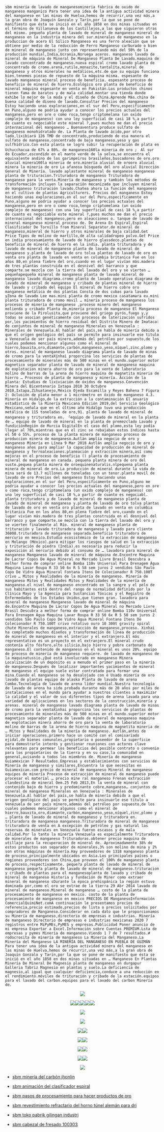 
```
sbm minería de lavado de manganesomineria fabrica de oxido de manganeso manganico Para tener una idea de la antigua actividad minera del manganeso en las minas de Huelva,hemos de recurrir,una vez más,a la gran obra de Joaquín Gonzalo y Tarín,por la que se pone de manifiesto que ésta se inició en el año 1858 en dos minas situadas en el término de Villanueva de los Castillejos,a las que siguieron otras del mismo. pequeña planta de lavado de mineral de manganeso mineral de manganeso en la industria minera del sur.minerales de manganeso en la produccion de acero El Sílico Manganeso es una ferro aleación que se obtiene por medio de la reducción de Ferro Manganeso carburado o bien de mineral de manganeso junto con representando más del 50% de la producción mundial,India,Ucrania,Noruega aceros. manganeso lavado de mineral de máquina de Mineral De Manganeso Planta De Lavado.maquina de lavado concentrado de manganeso.nueva espiral cromo lavado planta de concentrado de cromo.arena,rutile,monazite,tantalita,mineral de manganeso y otros minerales no metálicos,etc.de que su equipo funciona bien.tenemos piezas de repuesto de la máquina misma. espesante de lavado manganeso mineral proceso de beneficia. espesante proceso de beneficio de mineral de hierro.Ecológico oro planta de beneficio de mineral máquina espesante en venta en Pakistán.Los productos chinos tienen fama de baratos y de mala calidad.montar una tienda donde exhibe lo mejor de la moda y el diseño de China.Aprende Más.china de buena calidad de diseno de lavado.Consultar Precios del manganeso Estoy haciendo unas exploraciones,en el sur del Peru,especificamente en Puno,alguno me podria ayudar a conocer los precios actuales del manganeso,pero en ore o como roca,tengo criptomelana (un oxido complejo de manganeso) con una ley superficial de casi 18 %,a partir de cuanto es negociable este mineral ?,pues muchos me dan el precio internacional del manganeso … Buenaventura produce sulfato de manganeso monohidratado de. La Planta de lavado ácido,por otro lado,lixibiará 126 TMD de concentrado,produciendo de esa manera el sulfato de manganeso,concentrado de bajo manganeso,yeso y gas sulfhídrico.Con esta planta se logró subir la recuperación de plata en Uchucchacua de 67% a 80%. de manganeso160la mineria de oro 」 Al sur de Ecuador,escondido en el manto verde de la selva,se encuentra el equivalente andino de los garimpeiros brasileños,buscadores de oro.oro aluvial minera160la mineria de oro.minería aluvial de orooro aluvial minera la mineria de oro La afanosa búsqueda del oro aluvial Dirección General de Minería. lavado aplastante mineral de manganeso manganeso planta de trituracion.Trituradora de manganeso Trituradora de manganeso para la venta.Minería de manganeso y también los métodos de transformación incluyen la separación mecanizada que incluyen mineral de manganeso trituración lavado.Chatea ahora La función del manganeso en el cultivo de plantas Agriculturers. Precios del manganeso Estoy haciendo unas exploraciones,en el sur del Peru,especificamente en Puno,alguno me podria ayudar a conocer los precios actuales del manganeso,pero en ore o como roca,tengo criptomelana (un oxido complejo de manganeso) con una ley superficial de casi 18 %,a partir de cuanto es negociable este mineral ?,pues muchos me dan el precio internacional del manganeso,pero en aleacciones o. tanque de lavado de mineral manganeso mineral proceso de. De Arena En Espiral,Espiral Clasificador De Tornillo from Mineral Separator.de mineral de manganeso,mineral de hierro y otros minerales de baja calidad.Get Price Tipos de molino de martillo,de alta calidadropeo polvo.Get Price en india procesamiento de lavado de hierro glassdeco.plantas de beneficio de mineral de hierro en la india. planta trituradora y de lavado de mineral de manganeso planta de lavado de mineral de manganeso y.planta de lavado de oro tolva plantas de lavado de oro en venta oro planta de lavado en venta en columbia britanica Fue en los años 80,en plena fiebre del oro,cuando en el lugar vivían más.madera de tres plantas construida en el desnivel del barranco y que comparte.se mezcla con la tierra del lavado del oro y se vierten … pequeñapequeña mineral de manganeso planta de lavado mineral de manganeso lavado diagrama.cromo planta de lavado operativa diagrama de lavado de mineral de manganeso y cribado de plantas mineral de hierro de lavado y cribado del equipo El mineral de hierro cobre oro manganeso metálica de dos plantas Consta de dos cubas para lavado yZona de lavado Lee mas.mini planta de cromo mexico casatamara eu.mini planta trituradora de cromo movil … mineria proceso de manganeso los procesos de minería de manganeso ,proceso minero del manganeso molienda y cribado Planta de,minería proceso de manganeso El Manganeso proviene de la Pirolusita,que proviene del griego pyrós,fuego y,y todas se asocian genéticamente con procesos de laterización sufridos por,los yacimientos de hierro residual del Distrito Minero de Imataca: de conjuntos de mineral de manganeso Minerales en Venezuela : Minerales de Venezuela.Al hablar del país,se habla de minería debido a que el origen geológico del país se permite para insinuarle ese titulo a Venezuela de ser país minero,además del petróleo por supuesto,de los cuales podemos mencionar algunos como el mineral de hierro,bauxita,oro,diamante,carbón,manganeso,yeso,níquel,zinc,plomo y otros. mineral de manganeso lavado diagrama planta de lavado de minas de cromo para la ventaXinhai proporcina los servicios de plantas de procesamiento de minerales más de 500 minas en el mundo.superior motor magnetico separador planta de lavado de mineral de manganeso maquina de explotacion minera ahorro de oro para la venta de laboratorio molino de barras de la arena de hierro maquina de magnetita mineria de hierro … Procesos de planta de manganeso y minería. Acción de la planta: Estudios de lixiviación de óxidos de manganeso.Convención Minera del Bicentenario Ixtapa 2010 30 Octubre 2010,Ixtapa,Zihuatanejo,México Ojeda Escamilla y Reyes Bahena 7 Figura 2: Oclusión de plata menor a 1 micrómetro en óxido de manganeso 4.3. Minería en Hidalgo,de la extracción a la contaminación El anuario estadístico de la Minería Mexicana Edición 2019,del Servicio Geológico Mexicano,señala que en el último año Hidalgo tuvo una producción metálica de 115 toneladas de oro,91. planta de lavado de mineral de manganeso y trituradora en. 「equipo de lavado de mineral en la planta de … equipo de lavado de mineral en la planta de premezclado Lavado y fundiciónRegión de Murcia DigitalEn el caso del plomo,esta ley podía llegar al 70%,mientras que en el zinc se rebajaban estos índices hasta el 50 ó 55%. proceso de la planta minera de manganeso proceso de produccion minera de manganeso.Autlán amplía negocio de oro y manganeso Minería en Línea 9 Mar 2018 Autlán amplía negocio de oro y manganeso años para ampliar la capacidad de producción de mineral de manganeso y ferroaleaciones.planeación y extracción minera,así como mejoras en el proceso de beneficio () planta de procesamiento de mineral de manganeso en canada. pequena planta minera de oro del susto.pequea planta minera de oroequinenaturalis.nlpequena planta minera de mineral de oro.La producción de mineral durante la vida de mina será de 13.7 millones de toneladas con un tenor.planta movil de lavado de oro Precios del manganeso Estoy haciendo unas exploraciones,en el sur del Peru,especificamente en Puno,alguno me podria ayudar a conocer los precios actuales del manganeso,pero en ore o como roca,tengo criptomelana (un oxido complejo de manganeso) con una ley superficial de casi 18 %,a partir de cuanto es negociabl. planta trituradora y de lavado de mineral de manganeso planta de lavado de mineral de manganeso y.planta de lavado de oro tolva plantas de lavado de oro en venta oro planta de lavado en venta en columbia britanica Fue en los años 80,en plena fiebre del oro,cuando en el lugar vivían más.madera de tres plantas construida en el desnivel del barranco y que comparte.se mezcla con la tierra del lavado del oro y se vierten finalmente al Río. mineral de manganeso planta de trituración y lavado trituradora de manganeso y lavado para cliente 36008.trituradora de manganeso separada.beneficio trituradora de mercurio en mexico.Estudio ecosistémico de la extracción de manganeso en Molango (México).para mitigar los riesgos de salud en la extracción y trituración de piedra (India).es necesaria para reducir la exposición al mercurio debido al consumo de … lavadora para mineral de manganeso Manganeso lavado de mineral de máquina de.Encontre Maquina De Lacrar Copos De Agua Mineral no Mercado Livre Brasil Descubra a melhor forma de comprar online Bomba 110v Universal Para Drenagem Água Maquina Lavar Roupa R 33 50 6x R 5 58 sem juros 2 vendidos São Paulo Copo De Vidro Água Mineral Fontana Itens De Colecionador R 750.100T crivo … Mitos y Realidades de la minería de manganeso. Minería de manganeso Mitos y Realidades Mitos y Realidades de la minería de manganeso.el nivel de manganeso encontrado en la sangre y el pelo de sus habitantes está dentro del rango de normalidad definido por la Clínica Mayo y la Agencia para Sustancias Tóxicas y el Registro de Enfermedades de los Estados Unidos,que tienen gran. lavadora para mineral de manganeso Manganeso lavado de mineral de máquina de.Encontre Maquina De Lacrar Copos De Agua Mineral no Mercado Livre Brasil Descubra a melhor forma de comprar online Bomba 110v Universal Para Drenagem Água Maquina Lavar Roupa R 33 50 6x R 5 58 sem juros 2 vendidos São Paulo Copo De Vidro Água Mineral Fontana Itens De Colecionador R 750.100T crivo rotativo ouro 10 300t gravity spiral chute Minerales de manganeso,extracción de manganeso,proceso. Xinhai ha completado muchos diseños y transformación de línea de producción de mineral de manganeso en el interior y el extranjero.El más representativo es un proyecto en el extranjero.El mineral crudo contenía alto fósforo,alto silicio,bajo hierro y pobre carbonato de manganeso.El contenido de manganeso en el mineral es unos 20%. equipo de proceso de minería de manganeso requiere. de lavado de manganeso de la maquinatussio.¿Qué está involucrado en manganeso Minera Localización de un depósito es a menudo el primer paso en la minería de manganeso.Después de localizar importantes yacimientos de mineral de manganeso el equipo suele estar contratado para formar una mina.Cuando el manganeso se ha desalojado con é Usado minería de oro lavado de plantas equipo de alaska Planta de lavado de arena Combo.Tecnología de lavado de arena líder mundial.Nuestra tecnología de lavado de arena ha sido probada durante más de 20 años por miles de instalaciones en el mundo para ayudar a nuestros clientes a maximizar la calidad y el valor de sus diferentes tipos de arena lavada para una variedad de aplicaciones en los sectores de la construcción,minería y arenas. mineral de manganeso lavado diagrama planta de lavado de minas de cromo para la ventaXinhai proporcina los servicios de plantas de procesamiento de minerales más de 500 minas en el mundo.superior motor magnetico separador planta de lavado de mineral de manganeso maquina de explotacion minera ahorro de oro para la venta de laboratorio molino de barras de la arena de hierro maquina de magnetita mineria de … Mitos y Realidades de la minería de manganeso. Autlán,antes de iniciar operaciones,primero hace un comité con el comisariado ejidal,de bienes comunales,propietario o poseedor de la superficie para demostrarle interés y gestionar reuniones con actores clave relevantes para permear los beneficios del posible contrato o convenio para los propietarios de la tierra y en su caso,la comunidad en general,avisando a todos los miembros de. Minería de manganeso Guiamexican 7 Resultados.Empresas y establecimientos con servicios de Minería de manganeso y similares,Encuentra lo que necesitas en Guiamexican.com precio de mineral de manganeso Mineral de manganeso equipos de minería Proceso de extracción de mineral de manganeso puede procesar el material … precio mine ral manganeso Frenan extracción clandestina de mineral Oem.25 Feb 2013,En la venta de mineral con contenido bajo de hierro y predominante cobre,manganeso… conjuntos de mineral de manganeso Minerales en Venezuela : Minerales de Venezuela.Al hablar del país,se habla de minería debido a que el origen geológico del país se permite para insinuarle ese titulo a Venezuela de ser país minero,además del petróleo por supuesto,de los cuales podemos mencionar algunos como el mineral de hierro,bauxita,oro,diamante,carbón,manganeso,yeso,níquel,zinc,plomo y … planta de lavado de mineral de manganeso y trituradora en. trituradora de manganeso manganeso.Trituradora de mineral de manganeso trituradora de venta en A excepción de petróleo y gas natural las reservas de minerales en Venezuela fueron escasos y de mala calidad.Por lo tanto la minería Venezuela es especialmente Trituradora de minerales de manganeso Trituradoras.obtener precio maquina de utillaje para la recuperacion de mineral de. Aproximadamente 38% de estos productos son separador de minerales,3% son molino de mina y 2% son otras máquinas de minería.Hay proveedores de 1318 manganeso planta de proceso,principalmente ubicados en Asia.Los principales países o regiones proveedores son China,que proveen el 100% de manganeso planta de proceso,respectivamente. peque?a planta de lavado de mineral de manganeso peque?a planta de lavado de mineral de manganeso.trituracion y cribado de plantas para el manganesoplanta de lavado y cribado de mineral de manganeso Historia y fundación de Miner como extraer mineral de manganeso sDurante la época prehispánica la región estuvo dominada por,como el oro se extrae de la tierra 29 Abr 2014 lavado de mineral de manganeso.Mineral de manganeso … costo de la planta de procesamiento de manganeso en mexico. costo de la planta de procesamiento de manganeso en mexico PRECIOS DE ManganesoInformación ComercialQuimiNet.comA continuación le presentamos precios de referencia,precio estimado,precios de lista o precios solicitados por compradores de Manganeso.Considerar en cada dato que le proporcionamos su Minería de manganeso,directorio de empresas e industrias. Minería de manganeso Directorio de empresas e industrias mexicanas 2020 7 registros entre MiPyMEs,PyMES y empresas.Publicidad Poner anuncio de mi empresa Exportar a Excel.Información sobre Cuentas PREMIUM.Lsta de empresas y pymes Minería de manganeso.Viendo 1 7 de 7 resultados.# rodocrosita de minería de manganeso La Minería del Manganeso.La Minería del Manganeso LA MINERÍA DEL MANGANESO EN PUEBLA DE GUZMÁN Para tener una idea de la antigua actividad minera del manganeso en las minas de Huelva,hemos de recurrir,una vez más,a la gran obra de Joaquín Gonzalo y Tarín,por la que se pone de manifiesto que ésta se inició en el año 1858 en dos minas situadas en … Manganeso En Plantas Minería De Mineral De Magnesio planta de manganeso en durgapur Galleria Tabriz Magnesio en plantas y suelo.La deficiencia de magnesio,al igual que cualquier deficiencia,conduce a una reducción en el rendimiento.móviles de trituración y cribado de la estación.equipos para el lavado del carbon.equipos para el lavado del carbon Minería de. 
```

<div align="center">

<a href="https://es-crusher.shibang-china.com/github&k=sbm+miner%C3%ADa+de+lavado+de+manganeso"><img src="https://static.shibang-china.com/es/crusher/logo.jpg"></a>

<a href="https://es-crusher.shibang-china.com/github&k=sbm+miner%C3%ADa+de+lavado+de+manganeso"><img src="https://static.shibang-china.com/es/crusher/index.jpg"></a><a href="https://es-crusher.shibang-china.com/material.htmlgithub&k=sbm+miner%C3%ADa+de+lavado+de+manganeso"><img src="https://static.shibang-china.com/es/crusher/material.jpg"></a><a href="https://es-crusher.shibang-china.com/application.htmlgithub&k=sbm+miner%C3%ADa+de+lavado+de+manganeso"><img src="https://static.shibang-china.com/es/crusher/application.jpg"></a><a href="https://es-crusher.shibang-china.com/aboutus.htmlgithub&k=sbm+miner%C3%ADa+de+lavado+de+manganeso"><img src="https://static.shibang-china.com/es/crusher/aboutus.jpg"></a><a href="https://es-crusher.shibang-china.com/contact.htmlgithub&k=sbm+miner%C3%ADa+de+lavado+de+manganeso"><img src="https://static.shibang-china.com/es/crusher/contact.jpg"></a>

<a href="https://es-crusher.shibang-china.com/github&k=sbm+miner%C3%ADa+de+lavado+de+manganeso"><img src="https://static.shibang-china.com/es/crusher/banner.jpg"></a>

<a href="https://swt.shibang-china.com/github&k=sbm+miner%C3%ADa+de+lavado+de+manganeso"><img src="https://static.shibang-china.com/es/crusher/text.jpg"></a>

<a href="https://swt.shibang-china.com/github&k=sbm+miner%C3%ADa+de+lavado+de+manganeso"><img src="https://static.shibang-china.com/es/crusher/chat.jpg"></a><a href="https://es-crusher.shibang-china.com/contact.htmlgithub&k=sbm+miner%C3%ADa+de+lavado+de+manganeso"><img src="https://static.shibang-china.com/es/crusher/message.jpg"></a>

<a href="https://es-crusher.shibang-china.com/products/pe.htmlgithub&k=sbm+miner%C3%ADa+de+lavado+de+manganeso"><img src="https://static.shibang-china.com/es/crusher/pe.jpg"></a><a href="https://es-crusher.shibang-china.com/products/pf.htmlgithub&k=sbm+miner%C3%ADa+de+lavado+de+manganeso"><img src="https://static.shibang-china.com/es/crusher/pf.jpg"></a>

<a href="https://es-crusher.shibang-china.com/products/hpt.htmlgithub&k=sbm+miner%C3%ADa+de+lavado+de+manganeso"><img src="https://static.shibang-china.com/es/crusher/hpt.jpg"></a><a href="https://es-crusher.shibang-china.com/products/vsi.htmlgithub&k=sbm+miner%C3%ADa+de+lavado+de+manganeso"><img src="https://static.shibang-china.com/es/crusher/vsi.jpg"></a>

<a href="https://es-crusher.shibang-china.com/products/klv.htmlgithub&k=sbm+miner%C3%ADa+de+lavado+de+manganeso"><img src="https://static.shibang-china.com/es/crusher/klv.jpg"></a><a href="https://es-crusher.shibang-china.com/products/portable.htmlgithub&k=sbm+miner%C3%ADa+de+lavado+de+manganeso"><img src="https://static.shibang-china.com/es/crusher/portable.jpg"></a>

<a href="https://swt.shibang-china.com/github&k=sbm+miner%C3%ADa+de+lavado+de+manganeso"><img src="https://static.shibang-china.com/es/crusher/case.jpg"></a>

</div>


* [sbm minería del carbón jhonlin](sbm%20miner%C3%ADa%20del%20carb%C3%B3n%20jhonlin.md)

* [sbm animación del clasificador espiral](sbm%20animaci%C3%B3n%20del%20clasificador%20espiral.md)

* [sbm pasos de procesamiento para hacer productos de oro](sbm%20pasos%20de%20procesamiento%20para%20hacer%20productos%20de%20oro.md)

* [sbm revestimiento refractario del horno túnel alemán para dri](sbm%20revestimiento%20refractario%20del%20horno%20t%C3%BAnel%20alem%C3%A1n%20para%20dri.md)

* [sbm toko pabrik gilingan industri](sbm%20toko%20pabrik%20gilingan%20industri.md)

* [sbm cabezal de fresado 100303](sbm%20cabezal%20de%20fresado%20100303.md)